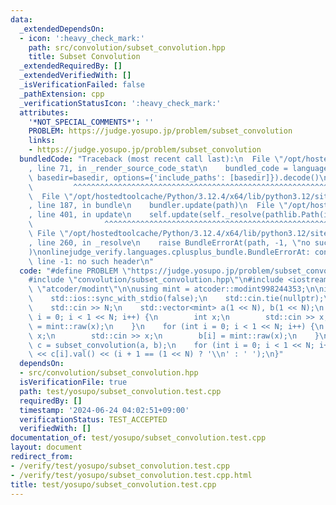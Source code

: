 ```yaml
---
data:
  _extendedDependsOn:
  - icon: ':heavy_check_mark:'
    path: src/convolution/subset_convolution.hpp
    title: Subset Convolution
  _extendedRequiredBy: []
  _extendedVerifiedWith: []
  _isVerificationFailed: false
  _pathExtension: cpp
  _verificationStatusIcon: ':heavy_check_mark:'
  attributes:
    '*NOT_SPECIAL_COMMENTS*': ''
    PROBLEM: https://judge.yosupo.jp/problem/subset_convolution
    links:
    - https://judge.yosupo.jp/problem/subset_convolution
  bundledCode: "Traceback (most recent call last):\n  File \"/opt/hostedtoolcache/Python/3.12.4/x64/lib/python3.12/site-packages/onlinejudge_verify/documentation/build.py\"\
    , line 71, in _render_source_code_stat\n    bundled_code = language.bundle(stat.path,\
    \ basedir=basedir, options={'include_paths': [basedir]}).decode()\n          \
    \         ^^^^^^^^^^^^^^^^^^^^^^^^^^^^^^^^^^^^^^^^^^^^^^^^^^^^^^^^^^^^^^^^^^^^^^^^^^^^^^^^^\n\
    \  File \"/opt/hostedtoolcache/Python/3.12.4/x64/lib/python3.12/site-packages/onlinejudge_verify/languages/cplusplus.py\"\
    , line 187, in bundle\n    bundler.update(path)\n  File \"/opt/hostedtoolcache/Python/3.12.4/x64/lib/python3.12/site-packages/onlinejudge_verify/languages/cplusplus_bundle.py\"\
    , line 401, in update\n    self.update(self._resolve(pathlib.Path(included), included_from=path))\n\
    \                ^^^^^^^^^^^^^^^^^^^^^^^^^^^^^^^^^^^^^^^^^^^^^^^^^^^^^^^^^\n \
    \ File \"/opt/hostedtoolcache/Python/3.12.4/x64/lib/python3.12/site-packages/onlinejudge_verify/languages/cplusplus_bundle.py\"\
    , line 260, in _resolve\n    raise BundleErrorAt(path, -1, \"no such header\"\
    )\nonlinejudge_verify.languages.cplusplus_bundle.BundleErrorAt: convolution/subset_convolution.hpp:\
    \ line -1: no such header\n"
  code: "#define PROBLEM \"https://judge.yosupo.jp/problem/subset_convolution\"\n\n\
    #include \"convolution/subset_convolution.hpp\"\n#include <iostream>\n#include\
    \ \"atcoder/modint\"\n\nusing mint = atcoder::modint998244353;\n\nint main() {\n\
    \    std::ios::sync_with_stdio(false);\n    std::cin.tie(nullptr);\n    int N;\n\
    \    std::cin >> N;\n    std::vector<mint> a(1 << N), b(1 << N);\n    for (int\
    \ i = 0; i < 1 << N; i++) {\n        int x;\n        std::cin >> x;\n        a[i]\
    \ = mint::raw(x);\n    }\n    for (int i = 0; i < 1 << N; i++) {\n        int\
    \ x;\n        std::cin >> x;\n        b[i] = mint::raw(x);\n    }\n\n    auto\
    \ c = subset_convolution(a, b);\n    for (int i = 0; i < 1 << N; i++) std::cout\
    \ << c[i].val() << (i + 1 == (1 << N) ? '\\n' : ' ');\n}"
  dependsOn:
  - src/convolution/subset_convolution.hpp
  isVerificationFile: true
  path: test/yosupo/subset_convolution.test.cpp
  requiredBy: []
  timestamp: '2024-06-24 04:02:51+09:00'
  verificationStatus: TEST_ACCEPTED
  verifiedWith: []
documentation_of: test/yosupo/subset_convolution.test.cpp
layout: document
redirect_from:
- /verify/test/yosupo/subset_convolution.test.cpp
- /verify/test/yosupo/subset_convolution.test.cpp.html
title: test/yosupo/subset_convolution.test.cpp
---
```

